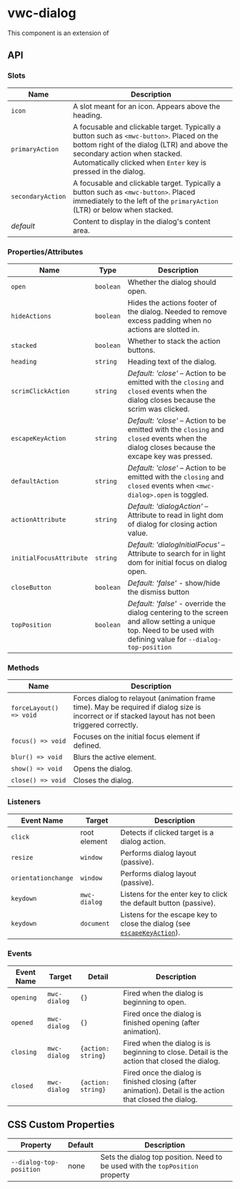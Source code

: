 # vwc-dialog

This component is an extension of [<mwc-dialog>](https://github.com/material-components/material-components-web-components/tree/master/packages/dialog)

## API

### Slots

| Name              |	Description
| ----------------- | -------------
| `icon`					  |	A slot meant for an icon. Appears above the heading.
| `primaryAction`   |	A focusable and clickable target. Typically a button such as  `<mwc-button>`. Placed on the bottom right of the dialog (LTR) and above the secondary action when stacked. Automatically clicked when `Enter` key is pressed in the dialog.
| `secondaryAction` |	A focusable and clickable target. Typically a button such as  `<mwc-button>`. Placed immediately to the left of the `primaryAction` (LTR) or below when stacked.
| _default_         |	Content to display in the dialog's content area.

### Properties/Attributes

| Name                    | Type      | Description
| ----------------------- | --------- |------------
| `open`                  | `boolean` | Whether the dialog should open.
| `hideActions`           | `boolean` | Hides the actions footer of the dialog. Needed to remove excess padding when no actions are slotted in.
| `stacked`               | `boolean` | Whether to stack the action buttons.
| `heading`               | `string`  | Heading text of the dialog.
| `scrimClickAction`      | `string`  | _Default: 'close'_ – Action to be emitted with the `closing` and `closed` events when the dialog closes because the scrim was clicked.
| `escapeKeyAction`       | `string`  | _Default: 'close'_ – Action to be emitted with the `closing` and `closed` events when the dialog closes because the excape key was pressed.
| `defaultAction`         | `string`  | _Default: 'close'_ – Action to be emitted with the `closing` and `closed` events when `<mwc-dialog>.open` is toggled.
| `actionAttribute`       | `string`  | _Default: 'dialogAction'_ – Attribute to read in light dom of dialog for closing action value.
| `initialFocusAttribute` | `string`  | _Default: 'dialogInitialFocus'_ – Attribute to search for in light dom for initial focus on dialog open.
| `closeButton`						     | `boolean`	|	_Default: 'false'_ - show/hide the dismiss button
| `topPosition`	| `boolean`	|	_Default: 'false'_ - override the dialog centering to the screen and allow setting a unique top. Need to be used with defining value for `--dialog-top-position`


### Methods

| Name     | Description
| -------- | -------------
| `forceLayout() => void` | Forces dialog to relayout (animation frame time). May be required if dialog size is incorrect or if stacked layout has not been triggered correctly.
| `focus() => void` | Focuses on the initial focus element if defined.
| `blur() => void`  | Blurs the active element.
| `show() => void`  | Opens the dialog.
| `close() => void` | Closes the dialog.

### Listeners
| Event Name          | Target       | Description
| ------------------- | ------------ | -----------
| `click`             | root element | Detects if clicked target is a dialog action.
| `resize`            | `window `    | Performs dialog layout (passive).
| `orientationchange` | `window`     | Performs dialog layout (passive).
| `keydown`           | `mwc-dialog` | Listens for the enter key to click the default button (passive).
| `keydown`           | `document`   | Listens for the escape key to close the dialog (see [`escapeKeyAction`](#properties)).

### Events

| Event Name | Target       | Detail             | Description
| ---------- | ------------ | ------------------ | -----------
| `opening`  | `mwc-dialog` | `{}`               | Fired when the dialog is beginning to open.
| `opened`   | `mwc-dialog` | `{}`               | Fired once the dialog is finished opening (after animation).
| `closing`  | `mwc-dialog` | `{action: string}` | Fired when the dialog is is beginning to close. Detail is the action that closed the dialog.
| `closed`   | `mwc-dialog` | `{action: string}` | Fired once the dialog is finished closing (after animation). Detail is the action that closed the dialog.

## CSS Custom Properties

| Property                       | Default | Description                                                                 |
|--------------------------------|-------|-----------------------------------------------------------------------------|
| `--dialog-top-position` | none  | Sets the dialog top position. Need to be used with the `topPosition` property |

